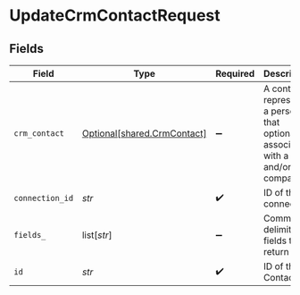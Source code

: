 # UpdateCrmContactRequest


## Fields

| Field                                                                                    | Type                                                                                     | Required                                                                                 | Description                                                                              |
| ---------------------------------------------------------------------------------------- | ---------------------------------------------------------------------------------------- | ---------------------------------------------------------------------------------------- | ---------------------------------------------------------------------------------------- |
| `crm_contact`                                                                            | [Optional[shared.CrmContact]](../../models/shared/crmcontact.md)                         | :heavy_minus_sign:                                                                       | A contact represents a person that optionally is associated with a deal and/or a company |
| `connection_id`                                                                          | *str*                                                                                    | :heavy_check_mark:                                                                       | ID of the connection                                                                     |
| `fields_`                                                                                | list[*str*]                                                                              | :heavy_minus_sign:                                                                       | Comma-delimited fields to return                                                         |
| `id`                                                                                     | *str*                                                                                    | :heavy_check_mark:                                                                       | ID of the Contact                                                                        |